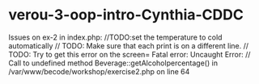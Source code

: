 # verou-3-oop-intro-Cynthia-CDDC
Issues on ex-2 in index.php:
//TODO:set the temperature to cold automatically
// TODO: Make sure that each print is on a different line.
// TODO: Try to get this error on the screen= Fatal error: Uncaught Error: 
        // Call to undefined method Beverage::getAlcoholpercentage() in /var/www/becode/workshop/exercise2.php on line 64